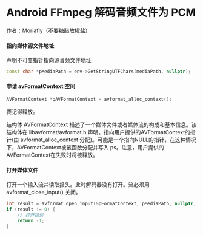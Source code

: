 # Android FFmpeg 解码音频文件为 PCM

作者：Moriafly（不要糖醋放椒盐）

#### 指向媒体源文件地址

声明不可变指针指向源音频文件地址

```cpp
const char *pMediaPath = env->GetStringUTFChars(mediaPath, nullptr); 
```

#### 申请 avFormatContext 空间

```cpp
AVFormatContext *pAVFormatContext = avformat_alloc_context();
```

要记得释放。

结构体 AVFormatContext 描述了一个媒体文件或者媒体流的构成和基本信息。该结构体在 libavformat/avformat.h 声明。指向用户提供的AVFormatContext的指针(由 avformat_alloc_context 分配)。可能是一个指向NULL的指针，在这种情况下，AVFormatContext被该函数分配并写入 ps。注意，用户提供的AVFormatContext在失败时将被释放。

#### 打开媒体文件

打开一个输入流并读取报头。此时解码器没有打开。流必须用avformat_close_input() 关闭。

```cpp
int result = avformat_open_input(&pFormatContext, pMediaPath, nullptr, nullptr);
if (result != 0) {
    // 打开错误
    return -1;
}
```



